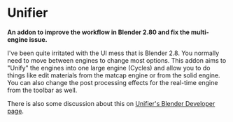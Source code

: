# Unifier
**An addon to improve the workflow in Blender 2.80 and fix the multi-engine issue.**

I've been quite irritated with the UI mess that is Blender 2.8. You normally need to move between engines to change most options. This addon aims to "Unify" the engines into one large engine (Cycles) and allow you to do things like edit materials from the matcap engine or from the solid engine. You can also change the post processing effects for the real-time engine from the toolbar as well.

There is also some discussion about this on [Unifier's Blender Developer page](https://developer.blender.org/T55120).

